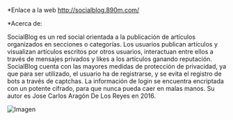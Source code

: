 
*Enlace a la web
http://socialblog.890m.com/

*Acerca de:

SocialBlog es un red social orientada a la publicación de artículos organizados en
secciones o categorías.
Los usuarios publican artículos y visualizan artículos escritos por otros usuarios,
interactuan entre ellos a través de mensajes privados y likes a los artículos ganando
reputación.
SocialBlog cuenta con las mayores medidas de protección de privacidad, ya que para ser
utilizado, el usuario ha de registrarse, y se evita el registro de bots a través de captchas.
La información de login se encuentra encriptada con un potente cifrado, para que nunca
pueda caer en malas manos.
Su autor es Jose Carlos Aragón De Los Reyes en 2016.


![Imagen](/relative/imagenes/Noticias1.png?raw=true "SocialBlog")
